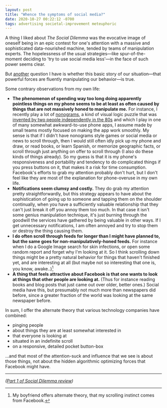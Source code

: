 ```yaml
---
layout: post
title: "Whence the symptoms of social media?"
date: 2020-10-27 00:22:12 -0700
tags: advertising societal-improvement meteuphoric
---
```


A thing I liked about *The Social Dilemma* was the evocative image of oneself being in an epic contest for one's attention with a massive and sophisticated data-nourished machine, tended by teams of manipulation experts. The hopelessness of the usual strategies&mdash;like spur-of-the-moment deciding to 'try to use social media less'&mdash;in the face of such power seems clear.

But [another](https://worldspiritsockpuppet.com/2020/10/26/the-social-dilemma-review.html) question I have is whether this basic story of our situation&mdash;that powerful forces are fluently manipulating our behavior&mdash;is true.

Some contrary observations from my own life:
- **The phenomenon of spending way too long doing apparently pointless things on my phone seems to be at least as often caused by things that are not massively honed to manipulate me.** For instance, I recently play a lot of [nonograms](https://en.wikipedia.org/wiki/Nonogram), a kind of visual logic puzzle that was [invented by two people independently in the 80s](https://en.wikipedia.org/wiki/Nonogram#History) and which I play in one of many somewhat awkward-to-use phone apps, I assume made by small teams mostly focused on making the app work smoothly. My sense is that if I didn't have nonograms style games or social media or news to scroll through, then I would still often idly pick up my phone and draw, or read books, or learn Spanish, or memorize geographic facts, or scroll through just anything on offer to scroll through (I also do these kinds of things already). So my guess is that it is my phone's responsiveness and portability and tendency to do complicated things if you press buttons on it, that makes it a risk for time consumption. Facebook's efforts to grab my attention probably don't hurt, but I don't feel like they are most of the explanation for phone-overuse in my own life.
- **Notifications seem clumsy and costly.** They do grab my attention pretty straightforwardly, but this strategy appears to have about the sophistication of going up to someone and tapping them on the shoulder continually, when you have a sufficiently valuable relationship that they can't just break it off you annoy them too much. In that case it isn't some genius manipulation technique, it's just burning through the goodwill the services have gathered by being valuable in other ways. If I get unnecessary notifications, I am often annoyed and try to stop them or destroy the thing causing them.
- **I do often scroll through feeds for longer than I might have planned to, but the same goes for non-manipulatively-honed feeds.** For instance when I do a Google Image search for skin infections, or open some random report and forget why I'm looking at it. So I think scrolling down things might be a pretty natural behavior for things that haven't finished yet, and are interesting at all (but maybe not so interesting that one is, you know, awake..)[^1]
- **A thing that feels attractive about Facebook is that one wants to look at things that other people are looking at.** (Thus for instance reading books and blog posts that just came out over older, better ones.) Social media have this, but presumably not much more than newspapers did before, since a greater fraction of the world was looking at the same newspaper before.

In sum, I offer the alternate theory that various technology companies have combined:
- pinging people
- about things they are at least somewhat interested in
- that everyone is looking at
- situated in an indefinite scroll
- on a responsive, detailed pocket button-box

...and that most of the attention-suck and influence that we see is about those things, not about the hidden algorithmic optimizing forces that Facebook might have.


---

[^1]: My boyfriend offers alternate theory, that my scrolling instinct comes from Facebook.

*([Part 1 of Social Dilemma review](https://worldspiritsockpuppet.com/2020/10/26/the-social-dilemma-review.html))*
